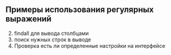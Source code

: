 ## Примеры использования регулярных выражений


2. findall для вывода столбцами
3. поиск нужных строк в выводе
4. Проверка есть ли определенные настройки на интерфейсе

